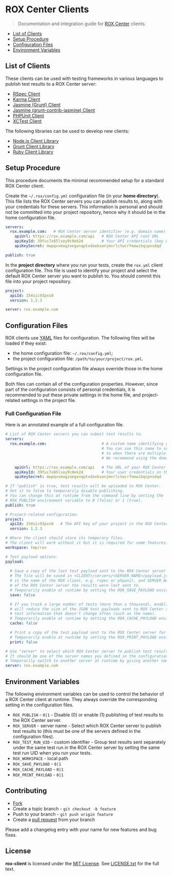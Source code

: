 <a name="readme"></a>
# ROX Center Clients

> Documentation and integration guide for [ROX Center](https://github.com/lotaris/rox-center) clients.

* [List of Clients](#clients)
* [Setup Procedure](#setup-procedure)
* [Configuration Files](#configuration-files)
* [Environment Variables](#environment-variables)

<a name="clients"></a>
## List of Clients

These clients can be used with testing frameworks in various languages to publish test results to a ROX Center server:

* [RSpec Client](https://github.com/lotaris/rox-client-rspec)
* [Karma Client](https://github.com/lotaris/rox-client-karma)
* [Jasmine (Grunt) Client](https://github.com/lotaris/rox-client-grunt-jasmine)
* [Jasmine (grunt-contrib-jasmine) Client](https://github.com/lotaris/rox-client-grunt-contrib-jasmine)
* [PHPUnit Client](https://github.com/lotaris/rox-client-phpunit)
* [XCTest Client](https://github.com/lotaris/rox-client-xctest)

The following libraries can be used to develop new clients:

* [Node.js Client Library](https://github.com/lotaris/rox-client-node)
* [Grunt Client Library](https://github.com/lotaris/rox-client-grunt)
* [Ruby Client Library](https://github.com/lotaris/rox-client-ruby)

<a name="setup-procedure"></a>
## Setup Procedure

This procedure documents the minimal recommended setup for a standard ROX Center client.

Create the `~/.rox/config.yml` configuration file (in your **home directory**).
This file lists the ROX Center servers you can publish results to, along with your credentials for these servers.
This information is personal and should not be committed into your project repository, hence why it should be in the home configuration file.


```yml
servers:
  rox.example.com:   # ROX Center server identifier (e.g. domain name)
    apiUrl: https://rox.example.com/api   # ROX Center API root URL
    apiKeyId: 39fuc7x85lsoy9c0ek2d        # Your API credentials (key & secret) on that ROX Center server
    apiKeySecret: mwpqvvmagzoegxnqptxdaxkxonjmvrlctwcrfmowibqcpnsdqd

publish: true
```

In the **project directory** where you run your tests, create the `rox.yml` client configuration file.
This file is used to identify your project and select the default ROX Center server you want to publish to.
You should commit this file into your project repository.

```yml
project:
  apiId: 154sic93pxs0
  version: 1.2.3

server: rox.example.com
```

<a name="configuration-files"></a>
## Configuration Files

ROX clients use [YAML](http://yaml.org) files for configuration.
The following files will be loaded if they exist:

* the home configuration file: `~/.rox/config.yml`;
* the project configuration file: `/path/to/your/project/rox.yml`.

Settings in the project configuration file always override those in the home configuration file.

Both files can contain all of the configuration properties.
However, since part of the configuration consists of personal credentials,
it is recommended to put these private settings in the home file,
and project-related settings in the project file.

### Full Configuration File

Here is an annotated example of a full configuration file.

```yml
# List of ROX Center servers you can submit test results to.
servers:
  rox.example.com:                        # A custom name identifying your ROX Center server.
                                          # You can use this name to select which server to publish
                                          # to when there are multiple servers.
                                          # We recommend using the domain name where you deployed it.

    apiUrl: https://rox.example.com/api   # The URL of your ROX Center server's API.
    apiKeyId: 39fuc7x85lsoy9c0ek2d        # Your user credentials on that server.
    apiKeySecret: mwpqvvmagzoegxnqptxdaxkxonjmvrlctwcrfmowibqcpnsdqd

# If "publish" is true, test results will be uploaded to ROX Center.
# Set it to false to temporarily disable publishing.
# You can change this at runtime from the command line by setting the
# ROX_PUBLISH environment variable to 0 (false) or 1 (true).
publish: true

# Project-related configuration.
project:
  apiId: 154sic93pxs0   # The API key of your project in the ROX Center server.
  version: 1.2.3

# Where the client should store its temporary files.
# The client will work without it but it is required for some features.
workspace: tmp/rox

# Test payload options.
payload:
  
  # Save a copy of the last test payload sent to the ROX Center server for debugging.
  # The file will be saved in <CLIENT>/servers/<SERVER_NAME>/payload.json, where CLIENT
  # is the name of the ROX client, e.g. rspec or phpunit, and SERVER_NAME is the name
  # of the ROX Center server the results were last sent to.
  # Temporarily enable at runtime by setting the ROX_SAVE_PAYLOAD environment variable to 1.
  save: false

  # If you track a large number of tests (more than a thousand), enabling this feature
  # will reduce the size of the JSON test payloads sent to ROX Center server by caching
  # test information that doesn't change often (such as the name).
  # Temporarily enable at runtime by setting the ROX_CACHE_PAYLOAD environment variable to 1.
  cache: false

  # Print a copy of the test payload sent to the ROX Center server for debugging.
  # Temporarily enable at runtime by setting the ROX_PRINT_PAYLOAD environment variable to 1.
  print: false

# Use "server" to select which ROX Center server to publish test results to.
# It should be one of the server names you defined in the configuration.
# Temporarily switch to another server at runtime by giving another name in the ROX_SERVER environment variable.
server: rox.example.com
```

<a name="environment-variables"></a>
## Environment Variables

The following environment variables can be used to control the behavior of a ROX Center client at runtime.
They always override the corresponding setting in the configuration files.

* `ROX_PUBLISH` - `0|1` - Disable (0) or enable (1) publishing of test results to the ROX Center server.
* `ROX_SERVER` - server name - Select which ROX Center server to publish test results to (this must be one of the servers defined in the configuration files).
* `ROX_TEST_RUN_UID` - custom identifier - Group test results sent separately under the same test run in the ROX Center server by setting the same test run UID when you run your tests.
* `ROX_WORKSPACE` - local path
* `ROX_SAVE_PAYLOAD` - `0|1`
* `ROX_CACHE_PAYLOAD` - `0|1`
* `ROX_PRINT_PAYLOAD` - `0|1`

## Contributing

* [Fork](https://help.github.com/articles/fork-a-repo)
* Create a topic branch - `git checkout -b feature`
* Push to your branch - `git push origin feature`
* Create a [pull request](http://help.github.com/pull-requests/) from your branch

Please add a changelog entry with your name for new features and bug fixes.

## License

**rox-client** is licensed under the [MIT License](http://opensource.org/licenses/MIT).
See [LICENSE.txt](LICENSE.txt) for the full text.
